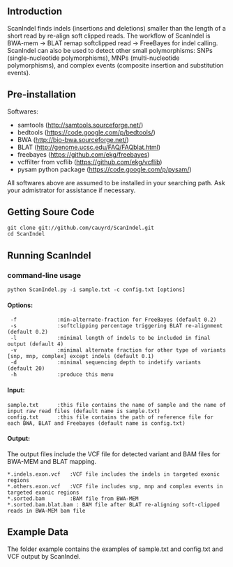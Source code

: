 Introduction
------------
ScanIndel finds indels (insertions and deletions) smaller than the length of a short read by re-align soft clipped reads. The workflow of ScanIndel is BWA-mem -> BLAT remap softclipped read -> FreeBayes for indel calling. ScanIndel can also be used to detect other small polymorphisms: SNPs (single-nucleotide polymorphisms), MNPs (multi-nucleotide polymorphisms), and complex events (composite insertion and substitution events).

Pre-installation
----------------
Softwares:
* samtools (http://samtools.sourceforge.net/)
* bedtools (https://code.google.com/p/bedtools/)
* BWA (http://bio-bwa.sourceforge.net/) 
* BLAT (http://genome.ucsc.edu/FAQ/FAQblat.html)
* freebayes (https://github.com/ekg/freebayes)
* vcffilter from vcflib (https://github.com/ekg/vcflib) 
* pysam python package (https://code.google.com/p/pysam/)

All softwares above are assumed to be installed in your searching path. Ask your admistrator for assistance if necessary.

Getting Soure Code
------------------
	git clone git://github.com/cauyrd/ScanIndel.git
	cd ScanIndel
Running ScanIndel
-----------------
### command-line usage
	python ScanIndel.py -i sample.txt -c config.txt [options]
#### Options:
	 -f				:min-alternate-fraction for FreeBayes (default 0.2)
	 -s  			:softclipping percentage triggering BLAT re-alignment (default 0.2)
	 -l  			:minimal length of indels to be included in final output (default 4)
	 -v  			:minimal alternate fraction for other type of variants [snp, mnp, complex] except indels (default 0.1)
	 -d  			:minimal sequencing depth to indetify variants (default 20)
	 -h  			:produce this menu
#### Input:
	sample.txt    	:this file contains the name of sample and the name of input raw read files (default name is sample.txt)
	config.txt    	:this file contains the path of reference file for each BWA, BLAT and Freebayes (default name is config.txt)
#### Output:
The output files include the VCF file for detected variant and BAM files for BWA-MEM and BLAT mapping.

	*.indels.exon.vcf	:VCF file includes the indels in targeted exonic regions
	*.others.exon.vcf	:VCF file includes snp, mnp and complex events in targeted exonic regions
	*.sorted.bam		:BAM file from BWA-MEM
	*.sorted.bam.blat.bam : BAM file after BLAT re-aligning soft-clipped reads in BWA-MEM bam file
Example Data
------------
The folder example contains the examples of sample.txt and config.txt and VCF output by ScanIndel.

